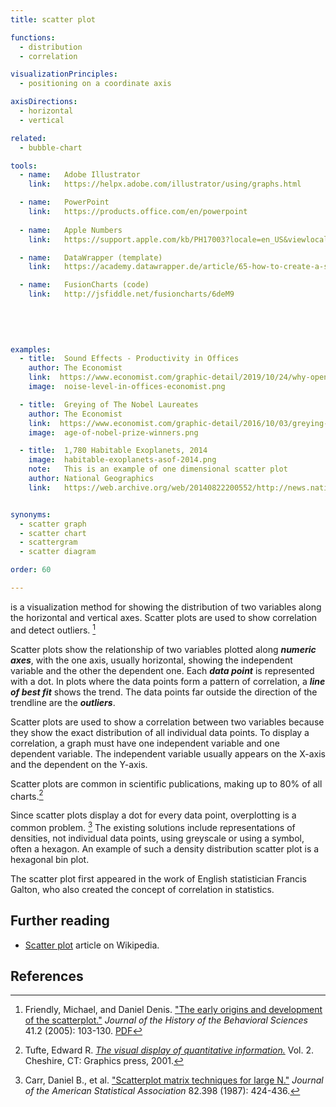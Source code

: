 ```yaml
---
title: scatter plot

functions:
  - distribution
  - correlation

visualizationPrinciples:
  - positioning on a coordinate axis

axisDirections:
  - horizontal
  - vertical

related:
  - bubble-chart

tools:
  - name:   Adobe Illustrator
    link:   https://helpx.adobe.com/illustrator/using/graphs.html

  - name:   PowerPoint
    link:   https://products.office.com/en/powerpoint
  
  - name:   Apple Numbers
    link:   https://support.apple.com/kb/PH17003?locale=en_US&viewlocale=en_US

  - name:   DataWrapper (template)
    link:   https://academy.datawrapper.de/article/65-how-to-create-a-scatter-plot

  - name:   FusionCharts (code)
    link:   http://jsfiddle.net/fusioncharts/6deM9
  
  
    
    

examples:
  - title:  Sound Effects - Productivity in Offices
    author: The Economist
    link:  https://www.economist.com/graphic-detail/2019/10/24/why-open-plan-offices-get-a-bad-rap
    image:  noise-level-in-offices-economist.png

  - title:  Greying of The Nobel Laureates
    author: The Economist
    link:  https://www.economist.com/graphic-detail/2016/10/03/greying-of-the-nobel-laureates
    image:  age-of-nobel-prize-winners.png

  - title:  1,780 Habitable Exoplanets, 2014
    image:  habitable-exoplanets-asof-2014.png
    note:   This is an example of one dimensional scatter plot
    author: National Geographics
    link:   https://web.archive.org/web/20140822200552/http://news.nationalgeographic.com:80/news/2014/04/140417-exoplanet-interactive/


synonyms:
  - scatter graph
  - scatter chart
  - scattergram
  - scatter diagram

order: 60

---
```


is a visualization method for showing the distribution of two variables along the horizontal and vertical axes. Scatter plots are used to show correlation and detect outliers. [^friendly]

<!--more-->
Scatter plots show the relationship of two variables plotted along ***numeric axes***, with the one axis, usually horizontal, showing the independent variable and the other the dependent one. Each ***data point*** is represented with a dot. In plots where the data points form a pattern of correlation, a ***line of best fit*** shows the trend. The data points far outside the direction of the trendline are the ***outliers***.

Scatter plots are used to show a correlation between two variables because they show the exact distribution of all individual data points. To display a correlation, a graph must have one independent variable and one dependent variable. The independent variable usually appears on the X-axis and the dependent on the Y-axis. 
 
Scatter plots are common in scientific publications, making up to 80% of all charts.[^tufte]
 
Since scatter plots display a dot for every data point, overplotting is a common problem. [^carr] The existing solutions include representations of densities, not individual data points, using greyscale or using a symbol, often a hexagon. An example of such a density distribution scatter plot is a hexagonal bin plot.

The scatter plot first appeared in the work of English statistician Francis Galton, who also created the concept of correlation in statistics.

[//]: # (Todo: Add 3 types of correlation types: direction, form, and strength https://www.westga.edu/academics/research/vrc/assets/docs/scatterplots_and_correlation_notes.pdf)

[//]: # (Todo: mention 1 dimensional and 3 dimensional scatter plot)


## Further reading
- [Scatter plot](https://en.wikipedia.org/wiki/Scatter_plot) article on Wikipedia.

## References
[^friendly]: Friendly, Michael, and Daniel Denis. ["The early origins and development of the scatterplot."](https://doi.org/10.1002/jhbs.20078) *Journal of the History of the Behavioral Sciences* 41.2 (2005): 103-130. [PDF](http://datavis.ca/papers/friendly-scat.pdf)
[^tufte]: Tufte, Edward R. [*The visual display of quantitative information.*](https://www.edwardtufte.com/tufte/books_vdqi) Vol. 2. Cheshire, CT: Graphics press, 2001.
[^carr]: Carr, Daniel B., et al. ["Scatterplot matrix techniques for large N."](https://www.jstor.org/stable/2289444) *Journal of the American Statistical Association* 82.398 (1987): 424-436.

